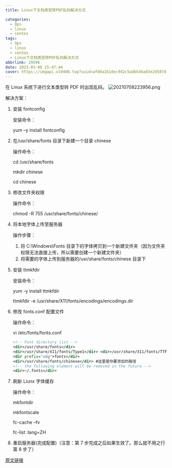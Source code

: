 ```yaml
---
title: Linux下文档类型转PDF乱码解决方式

categories:
  - Ops
  - linux
  - centos
tags:
  - Ops
  - linux
  - centos
  - Linux下文档类型转PDF乱码解决方式
abbrlink: 29596
date: 2023-03-06 15:47:44
cover: https://imgapi.xl0408.top?uuid=afd8a1b1dec942c5adb54ba83e2d587d
---
```


在 Linux 系统下进行文本类型转 PDF 时出现乱码。
![20210708223956.png](https://s2.loli.net/2023/03/08/HpV2Lmv5bAFQgPD.png)

解决方案：

1. 安装 fontconfig

   安装命令：

   yum –y install fontconfig

2. 在/usr/share/fonts 目录下新建一个目录 chinese

   操作命令：

   cd /usr/share/fonts

   mkdir chinese

   cd chinese

3. 修改文件夹权限

   操作命令：

   chmod -R 755 /usr/share/fonts/chinese/

4. 将本地字体上传至服务器

   操作步骤：

   1. 将 C:\Windows\Fonts 目录下的字体拷贝到一个新建文件夹（因为文件夹权限无法直接上传，所以需要创建一个新建文件夹）
   2. 将需要的字体上传到服务器的/usr/share/fonts/chinese 目录下

5. 安装 ttmkfdir

   安装命令：

   yum -y install ttmkfdir

   ttmkfdir -e /usr/share/X11/fonts/encodings/encodings.dir

6. 修改 fonts.conf 配置文件

   操作命令：

   vi /etc/fonts/fonts.conf

   ```xml
   <!-- Font directory list -->
   <dir>/usr/share/fonts</dir>
   <dir>/usr/share/X11/fonts/Type1</dir> <dir>/usr/share/X11/fonts/TTF</dir> <dir>/usr/local/share/fonts</dir>
   <dir prefix="xdg">fonts</dir>
   <dir>/usr/share/fonts/chinese</dir> #这里是你要添加的路径
   <!-- the following element will be removed in the future -->
   <dir>~/.fonts</dir>
   ```

7. 刷新 Liunx 字体缓存

   操作命令：

   mkfontdir

   mkfontscale

   fc-cache –fv

   fc-list :lang=ZH

8. 重启服务器(完成配置)（注意：第 7 步完成之后如果生效了。那么就不用之行第 8 步了）

[原文链接](https://blog.csdn.net/weixin_45606229/article/details/111060060)
